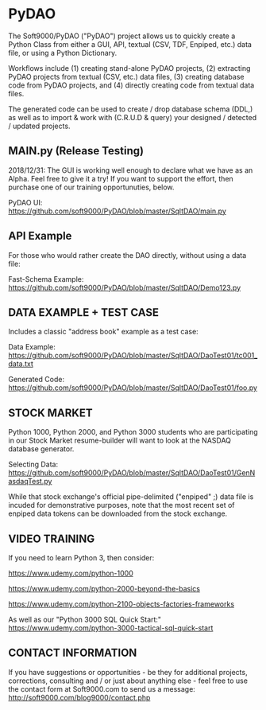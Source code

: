 # PyDAO
The Soft9000/PyDAO ("PyDAO") project allows us to quickly create a Python Class from either a GUI, API, textual (CSV, TDF, Enpiped, etc.) data file, or using a Python Dictionary. 

Workflows include (1) creating stand-alone PyDAO projects, (2) extracting PyDAO projects from textual (CSV, etc.) data files, (3) creating database code from PyDAO projects, and (4) directly creating code from textual data files.

The generated code can be used to create / drop database schema (DDL,) as well as to import & work with (C.R.U.D & query) your designed / detected / updated projects.


MAIN.py (Release Testing)
-------
2018/12/31: The GUI is working well enough to declare what we have as an Alpha. Feel free to give it a try!
If you want to support the effort, then purchase one of our training opportunuties, below.

PyDAO UI: https://github.com/soft9000/PyDAO/blob/master/SqltDAO/main.py


API Example
------------
For those who would rather create the DAO directly, without using a data file:

Fast-Schema Example: https://github.com/soft9000/PyDAO/blob/master/SqltDAO/Demo123.py


DATA EXAMPLE + TEST CASE
------------------------
Includes a classic "address book" example as a test case:

Data Example: https://github.com/soft9000/PyDAO/blob/master/SqltDAO/DaoTest01/tc001_data.txt

Generated Code: https://github.com/soft9000/PyDAO/blob/master/SqltDAO/DaoTest01/foo.py


STOCK MARKET
------------
Python 1000, Python 2000, and Python 3000 students who are participating in our Stock Market resume-builder will want 
to look at the NASDAQ database generator.

Selecting Data: https://github.com/soft9000/PyDAO/blob/master/SqltDAO/DaoTest01/GenNasdaqTest.py

While that stock exchange's official pipe-delimited ("enpiped" ;) data file is incuded for demonstrative
purposes, note that the most recent set of enpiped data tokens can be downloaded from the stock exchange.


VIDEO TRAINING
--------------
If you need to learn Python 3, then consider:

https://www.udemy.com/python-1000

https://www.udemy.com/python-2000-beyond-the-basics

https://www.udemy.com/python-2100-objects-factories-frameworks


As well as our "Python 3000 SQL Quick Start:" https://www.udemy.com/python-3000-tactical-sql-quick-start


CONTACT INFORMATION
---
If you have suggestions or opportunities - be they for additional projects, corrections, consulting and / or just about anything else - feel free to use the contact form at Soft9000.com to send us a message: http://soft9000.com/blog9000/contact.php
